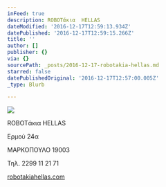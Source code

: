 ```yaml
---
inFeed: true
description: ROBOTάκια  HELLAS
dateModified: '2016-12-17T12:59:13.934Z'
datePublished: '2016-12-17T12:59:15.266Z'
title: ''
author: []
publisher: {}
via: {}
sourcePath: _posts/2016-12-17-robotakia-hellas.md
starred: false
datePublishedOriginal: '2016-12-17T12:57:00.005Z'
_type: Blurb

---
```

![](https://the-grid-user-content.s3-us-west-2.amazonaws.com/84d30ddd-fc96-420e-bb62-3d6dca466da8.gif)

ROBOTάκια HELLAS

Ερμού 24α

ΜΑΡΚΟΠΟΥΛΟ 19003

Τηλ. 2299 11 21 71

[robotakiahellas.com][0]

[0]: http://www.robotakiahellas.com/